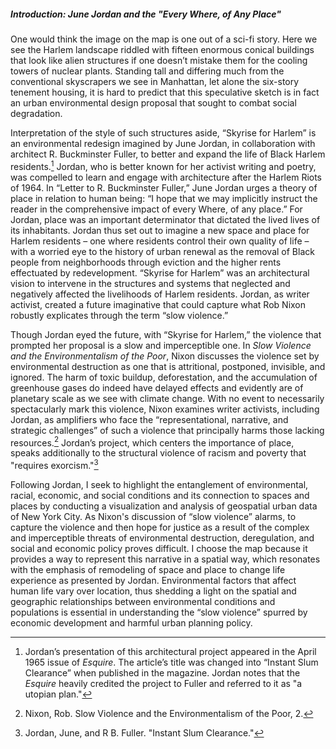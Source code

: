 ##### Introduction: June Jordan and the "Every Where, of Any Place"

One would think the image on the map is one out of a sci-fi story.
Here we see the Harlem landscape riddled with fifteen enormous conical buildings
that look like alien structures if one doesn’t mistake them for the cooling
towers of nuclear plants. Standing tall and differing much from the conventional
skyscrapers we see in Manhattan, let alone the six-story tenement housing,
it is hard to predict that this speculative sketch is in fact an urban
environmental design proposal that sought to combat social degradation.

Interpretation of the style of such structures aside, “Skyrise for Harlem”
is an environmental redesign imagined by June Jordan, in collaboration with
architect R. Buckminster Fuller, to better and expand the life of Black Harlem residents.[^1]
Jordan, who is better known for her activist writing and poetry, was compelled
to learn and engage with architecture after the Harlem Riots of 1964. In
“Letter to R. Buckminster Fuller,” June Jordan urges a theory of place in
relation to human being: “I hope that we may implicitly instruct the reader
in the comprehensive impact of every Where, of any place.” For Jordan, place
was an important determinator that dictated the lived lives of its inhabitants.
Jordan thus set out to imagine a new space and place for Harlem residents –
one where residents control their own quality of life – with a worried eye
to the history of urban renewal as the removal of Black people from neighborhoods
through eviction and the higher rents effectuated by redevelopment. “Skyrise for
Harlem” was an architectural vision to intervene in the structures and systems
that neglected and negatively affected the livelihoods of Harlem residents.
Jordan, as writer activist, created a future imaginative that could capture
what Rob Nixon robustly explicates through the term “slow violence.”

Though Jordan eyed the future, with “Skyrise for Harlem,” the violence that
prompted her proposal is a slow and imperceptible one. In *Slow Violence and
the Environmentalism of the Poor*, Nixon discusses the violence set by environmental
destruction as one that is attritional, postponed, invisible, and ignored.
The harm of toxic buildup, deforestation, and the accumulation of greenhouse gases
do indeed have delayed effects and evidently are of planetary scale as we see with climate change.
With no event to necessarily spectacularly mark this violence, Nixon examines
writer activists, including Jordan, as amplifiers who face the “representational,
narrative, and strategic challenges” of such a violence that principally harms
those lacking resources.[^2] Jordan’s project, which centers the importance of place,
speaks additionally to the structural violence of racism and poverty that "requires exorcism."[^3]

<!-- Jordan’s philosophy of place further takes shape into a transnational environmental
activism in “A Poem About Vieques, Puerto Rico,” where she explicitly refers
to environmental degradation. Sitting in a hotel bar, the speaker of the poem
asks the bartender if in the paradise “where sugarcane and pineapples/ and locust
trees and mango and…soursop/acacia palm/ and lusciously gardenias/amaropa/bougainvillea/
grew so beautiful” would he “expect to find the river gullies/ dried down to the
dustbone of the earth/ and all the grass turned into tinderstuff?” In naming
the Caribbean flora and fauna that might be lost as a consequence of dried out
rivers and grass, indicating that true paradise is in the environment’s abundance,
not the tourist resort where Jordan finds the bartender. Jordan’s comment on the
environmental degradation finds imperialism culprit, as it is the U.S. Navy and
Marines’ bombing of the beach waters that throws flora and fauna into extinction
and moreover excludes the Puerto Rican people from their own land as indicated
by the opening of the poem’s meditation on a “ “The Ocean Is Closed on Mondays”
sign. Evidently, for Jordan, the environmental, built and natural, justice
was entangled in the racial, economic, and social justice she fought for in
through her activism and political writing [Alston, 2005]. -->

Following Jordan, I seek to highlight the entanglement of environmental,
racial, economic, and social conditions and its connection to spaces and places by
conducting a visualization and analysis of geospatial urban data of New York City.
As Nixon's discussion of “slow violence” alarms, to capture the
violence and then hope for justice as a result of the complex and imperceptible
threats of environmental destruction, deregulation, and social and economic
policy proves difficult. I choose the map because it provides a way to
represent this narrative in a spatial way, which resonates with the
emphasis of remodeling of space and place to change life experience as presented by Jordan.
Environmental factors that affect human life vary over location, thus shedding a light on the
spatial and geographic relationships between environmental conditions and
populations is essential in understanding the “slow violence” spurred by
economic development and harmful urban planning policy.

<!-- <p>
  Maps and geographical information systems are tools wrought with power.
  Although I am enlivened by the representational possibilities of mapping,
  I am cautious of the stories maps make visible and those that are rendered
   invisible. And mapping certainly has a history of repressing narratives.
   Cartography has a history of white European domination and imperialism,
   where other populations’ senses of place are “concealed by what might be
   called rational spatial colonization and domination” (McKittrick, 2006).
   It is thus important to note that the geographic analysis pursued in this
   project is executed on a Western conception of mapping which has chiefly
   been used to record land and resources for conquest and exploitation.
   Furthermore, as Gieseking emphasizes by way of Kaplan, the contemporary
   geographic information systems software that has greatly enhanced spatial
   analysis has been created as military technology and now is used to advance
   surveillance capitalist ventures. This history not lost to me, however in
   the field of DH, mapping projects have critically wielded GIS to promote
   social justice (“Mapping Inequality,” “Torn Apart / Separados”) and
   amplify histories lost when looking solely at textual records
   (“Slave Revolt in Jamaica, 1760-1761,” “In the Same Boats”).
</p> -->

[^1]: Jordan’s presentation of this architectural project appeared in
the April 1965 issue of <i>Esquire</i>. The article’s title was changed into
“Instant Slum Clearance” when published in the magazine. Jordan notes that the <i>Esquire</i> heavily credited the project to Fuller and referred to it as "a utopian plan."
[^2]: Nixon, Rob. Slow Violence and the Environmentalism of the Poor, 2.
[^3]: Jordan, June, and R B. Fuller. "Instant Slum Clearance."
